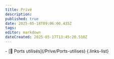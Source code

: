 ```yaml
---
title: Privé
description: 
published: true
date: 2025-05-18T09:06:00.435Z
tags: 
editor: markdown
dateCreated: 2025-05-17T13:45:20.510Z
---
```


\- \[🔐 Ports utilisés\](/Prive/Ports-utilises) {.links-list}
